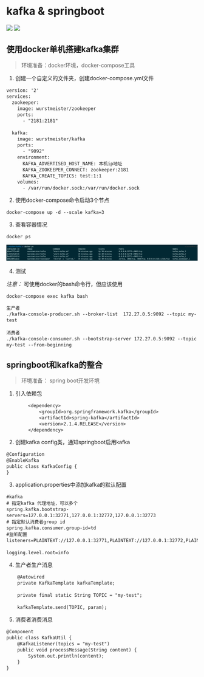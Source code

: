 # kafka & springboot
![](https://img.shields.io/badge/about-kafka-green.svg)
![](https://img.shields.io/badge/about-docker-blue.svg)

## 使用docker单机搭建kafka集群

> 环境准备：docker环境，docker-compose工具

1. 创建一个自定义的文件夹，创建docker-compose.yml文件
```
version: '2'
services:
  zookeeper:
    image: wurstmeister/zookeeper
    ports:
      - "2181:2181"

  kafka:
    image: wurstmeister/kafka
    ports:
      - "9092"
    environment:
      KAFKA_ADVERTISED_HOST_NAME: 本机ip地址
      KAFKA_ZOOKEEPER_CONNECT: zookeeper:2181
      KAFKA_CREATE_TOPICS: test:1:1
    volumes:
      - /var/run/docker.sock:/var/run/docker.sock
```

2. 使用docker-compose命令启动3个节点
```
docker-compose up -d --scale kafka=3
```

3. 查看容器情况
```
docker ps
```
![](images/docker_ps.png)


4. 测试

*注意：*
可使用docker的bash命令行，但应该使用
```
docker-compose exec kafka bash
```

```
生产者
./kafka-console-producer.sh --broker-list  172.27.0.5:9092 --topic my-test

消费者
./kafka-console-consumer.sh --bootstrap-server 172.27.0.5:9092 --topic my-test --from-beginning
```

## springboot和kafka的整合

> 环境准备： spring boot开发环境

1. 引入依赖包
```
        <dependency>
            <groupId>org.springframework.kafka</groupId>
            <artifactId>spring-kafka</artifactId>
            <version>2.1.4.RELEASE</version>
        </dependency>
```

2. 创建kafka config类，通知springboot启用kafka
```
@Configuration
@EnableKafka
public class KafkaConfig {
}
```

3. application.properties中添加kafka的默认配置
```
#kafka
# 指定kafka 代理地址，可以多个
spring.kafka.bootstrap-servers=127.0.0.1:32771,127.0.0.1:32772,127.0.0.1:32773
# 指定默认消费者group id
spring.kafka.consumer.group-id=td
#监听配置
listeners=PLAINTEXT://127.0.0.1:32771,PLAINTEXT://127.0.0.1:32772,PLAINTEXT://127.0.0.1:32773

logging.level.root=info
```

4. 生产者生产消息
```
    @Autowired
    private KafkaTemplate kafkaTemplate;

    private final static String TOPIC = "my-test";

    kafkaTemplate.send(TOPIC, param);
```

5. 消费者消费消息
```
@Component
public class KafkaUtil {
    @KafkaListener(topics = "my-test")
    public void processMessage(String content) {
        System.out.println(content);
    }
}
```
